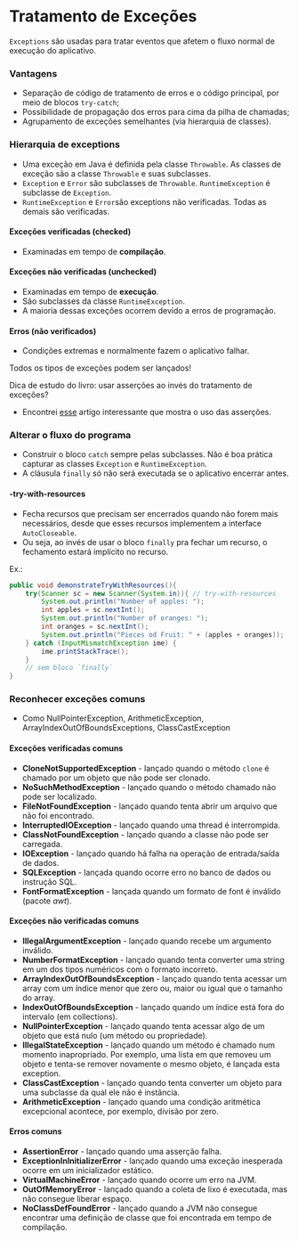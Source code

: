 # Tratamento de Exceções

`Exceptions` são usadas para tratar eventos que afetem o fluxo normal de execução do aplicativo.

### Vantagens

- Separação de código de tratamento de erros e o código principal, por meio de blocos `try-catch`;
- Possibilidade de propagação dos erros para cima da pilha de chamadas;
- Agrupamento de exceções semelhantes (via hierarquia de classes).

### Hierarquia de exceptions

- Uma exceção em Java é definida pela classe `Throwable`. As classes de exceção são a classe `Throwable` e suas subclasses.
- `Exception` e `Error` são subclasses de `Throwable`. `RuntimeException` é subclasse de `Exception`.
- `RuntimeException` e `Error`são exceptions não verificadas. Todas as demais são verificadas.

#### Exceções verificadas (checked)

- Examinadas em tempo de **compilação**.

#### Exceções não verificadas (unchecked)

- Examinadas em tempo de **execução**.
- São subclasses da classe `RuntimeException`.
- A maioria dessas exceções ocorrem devido a erros de programação.

#### Erros (não verificados)

- Condições extremas e normalmente fazem o aplicativo falhar.

Todos os tipos de exceções podem ser lançados!



Dica de estudo do livro: usar asserções ao invés do tratamento de exceções?

- Encontrei [esse](https://www.devmedia.com.br/assertivas-em-java/25835) artigo interessante que mostra o uso das asserções.

### Alterar o fluxo do programa

- Construir o bloco `catch` sempre pelas subclasses. Não é boa prática capturar as classes `Exception` e `RuntimeException`.
- A cláusula `finally` só não será executada se o aplicativo encerrar antes.

#### -try-with-resources

- Fecha recursos que precisam ser encerrados quando não forem mais necessários, desde que esses recursos implementem a interface `AutoCloseable`.
- Ou seja, ao invés de usar o bloco `finally` pra fechar um recurso, o fechamento estará implícito no recurso.

Ex.:

```java
public void demonstrateTryWithResources(){
    try(Scanner sc = new Scanner(System.in)){ // try-with-resources
        System.out.println("Number of apples: ");
        int apples = sc.nextInt();
        System.out.println("Number of oranges: ");
        int oranges = sc.nextInt();
        System.out.println("Pieces od Fruit: " + (apples + oranges));
    } catch (InputMismatchException ime) {
        ime.printStackTrace();
    }
    // sem bloco `finally`
}
```

### Reconhecer exceções comuns

- Como NullPointerException, ArithmeticException, ArrayIndexOutOfBoundsExceptions, ClassCastException

#### Exceções verificadas comuns

- **CloneNotSupportedException** - lançado quando o método `clone` é chamado por um objeto que não pode ser clonado.
- **NoSuchMethodException** - lançado quando o método chamado não pode ser localizado.
- **FileNotFoundException** - lançado quando tenta abrir um arquivo que não foi encontrado.
- **InterruptedIOException** - lançado quando uma thread é interrompida.
- **ClassNotFoundException** - lançado quando a classe não pode ser carregada.
- **IOException** - lançado quando há falha na operação de entrada/saída de dados.
- **SQLException** - lançada quando ocorre erro no banco de dados ou instrução SQL.
- **FontFormatException** - lançada quando um formato de font é inválido (pacote _awt_).

#### Exceções não verificadas comuns

- **IllegalArgumentException** - lançado quando recebe um argumento inválido.
- **NumberFormatException** - lançado quando tenta converter uma string em um dos tipos numéricos com o formato incorreto.
- **ArrayIndexOutOfBoundsException** - lançado quando tenta acessar um array com um índice menor que zero ou, maior ou igual que o tamanho do array.
- **IndexOutOfBoundsException** - lançado quando um índice está fora do intervalo (em collections).
- **NullPointerException** - lançado quando tenta acessar algo de um objeto que está nulo (um método ou propriedade).
- **IllegalStateException** - lançado quando um método é chamado num momento inapropriado. Por exemplo, uma lista em que removeu um objeto e tenta-se remover novamente o mesmo objeto, é lançada esta exception.
- **ClassCastException** - lançado quando tenta converter um objeto para uma subclasse da qual ele não é instância.
- **ArithmeticException** - lançado quando uma condição aritmética excepcional acontece, por exemplo, divisão por zero.

#### Erros comuns

- **AssertionError** - lançado quando uma asserção falha.
- **ExceptionInInitializerError** - lançado quando uma exceção inesperada ocorre em um inicializador estático.
- **VirtualMachineError** - lançado quando ocorre um erro na JVM.
- **OutOfMemoryError** - lançado quando a coleta de lixo é executada, mas não consegue liberar espaço.
- **NoClassDefFoundError** - lançado quando a JVM não consegue encontrar uma definição de classe que foi encontrada em tempo de compilação.